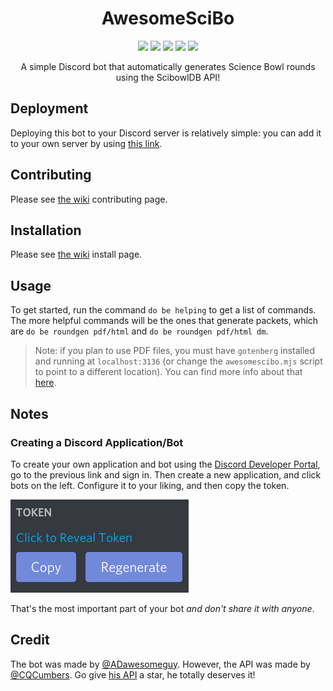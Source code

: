<h1 align="center">AwesomeSciBo</h1>

<p align="center">
<a href="https://github.com/ADawesomeguy/AwesomeSciBo/stargazers"><img src="https://img.shields.io/github/stars/ADawesomeguy/AwesomeSciBo?color=blue&style=for-the-badge"></a>
<a href="https://github.com/ADawesomeguy/AwesomeSciBo/network"><img src="https://img.shields.io/github/forks/ADawesomeguy/AwesomeSciBo?style=for-the-badge"></a>
<a href="https://github.com/ADawesomeguy/AwesomeSciBo/blob/master/LICENSE"><img src="https://img.shields.io/github/license/ADawesomeguy/AwesomeSciBo?color=blue&style=for-the-badge"></a>
<a href="https://github.com/ADawesomeguy/AwesomeSciBo/issues"><img src="https://img.shields.io/github/issues/ADawesomeguy/AwesomeSciBo?color=blue&style=for-the-badge"></a>
<a href="https://github.com/CQCumbers/ScibowlDB"><img src="https://img.shields.io/badge/API-ScibowlDB-blue?style=for-the-badge"></a>
</p>

<!--[![GitHub stars](https://img.shields.io/github/stars/ADawesomeguy/AwesomeSciBo?color=blue&style=for-the-badge)](https://github.com/ADawesomeguy/AwesomeSciBo/stargazers)
[![GitHub forks](https://img.shields.io/github/forks/ADawesomeguy/AwesomeSciBo?style=for-the-badge)](https://github.com/ADawesomeguy/AwesomeSciBo/network)
[![GitHub license](https://img.shields.io/github/license/ADawesomeguy/AwesomeSciBo?color=blue&style=for-the-badge)](https://github.com/ADawesomeguy/AwesomeSciBo/blob/master/LICENSE)
[![GitHub issues](https://img.shields.io/github/issues/ADawesomeguy/AwesomeSciBo?color=blue&style=for-the-badge)](https://github.com/ADawesomeguy/AwesomeSciBo/issues)
[![API](https://img.shields.io/badge/API-ScibowlDB-blue?style=for-the-badge)](https://github.com/CQCumbers/ScibowlDB)-->

<p align="center">A simple Discord bot that automatically generates Science Bowl rounds using the ScibowlDB API!</p>

## Deployment
Deploying this bot to your Discord server is relatively simple: you can add it to your own server by using [this link](http://scibot.adawesome.tech/).

## Contributing
Please see [the wiki](https://github.com/ADawesomeguy/AwesomeSciBo/wiki/contributing) contributing page.


## Installation
Please see [the wiki](https://github.com/ADawesomeguy/AwesomeSciBo/wiki/installation) install page.

## Usage
To get started, run the command `do be helping` to get a list of commands. The more helpful commands will be the ones that generate packets, which are `do be roundgen pdf/html` and `do be roundgen pdf/html dm`.

> Note: if you plan to use PDF files, you must have `gotenberg` installed and running at `localhost:3136` (or change the `awesomescibo.mjs` script to point to a different location). You can find more info about that [here](https://github.com/thecodingmachine/gotenberg).

## Notes
### Creating a Discord Application/Bot
To create your own application and bot using the [Discord Developer Portal](https://discord.com/developers), go to the previous link and sign in. Then create a new application, and click bots on the left. Configure it to your liking, and then copy the token.

   ![](images/discord-developer.png)

That's the most important part of your bot *and don't share it with anyone*.

## Credit
The bot was made by [@ADawesomeguy](https://github.com/ADawesomeguy). However, the API was made by [@CQCumbers](https://github.com/CQCumbers). Go give [his API](https://github.com/CQCumbers/ScibowlDB) a star, he totally deserves it!
